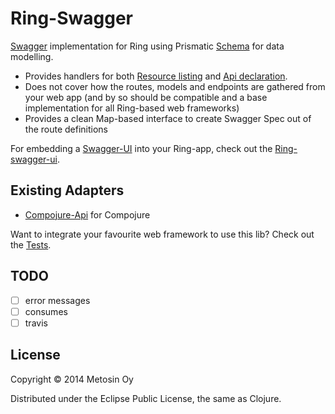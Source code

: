 # Ring-Swagger

[Swagger](...) implementation for Ring using Prismatic [Schema](https://github.com/Prismatic/schema) for data modelling.

- Provides handlers for both [Resource listing](https://github.com/wordnik/swagger-core/wiki/Resource-Listing) and [Api declaration](https://github.com/wordnik/swagger-core/wiki/API-Declaration).
- Does not cover how the routes, models and endpoints are gathered from your web app (and by so should be compatible and a base implementation for all Ring-based web frameworks)
- Provides a clean Map-based interface to create Swagger Spec out of the route definitions

For embedding a [Swagger-UI](https://github.com/wordnik/swagger-ui) into your Ring-app, check out the [Ring-swagger-ui](https://github.com/metosin/ring-swagger-ui).

## Existing Adapters
- [Compojure-Api](https://github.com/metosin/compojure-api) for Compojure

Want to integrate your favourite web framework to use this lib? Check out the [Tests](https://github.com/metosin/ring-swagger/blob/master/test/ring/swagger/core_test.clj#L116-L214).

## TODO
- [ ] error messages
- [ ] consumes
- [ ] travis

## License

Copyright © 2014 Metosin Oy

Distributed under the Eclipse Public License, the same as Clojure.
